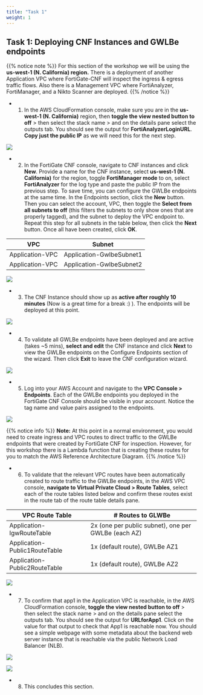 ```yaml
---
title: "Task 1"
weight: 1
---
```



## Task 1: Deploying CNF Instances and GWLBe endpoints

{{% notice note %}}
For this section of the workshop we will be using the **us-west-1 (N. California) region.** There is a deployment of another Application VPC where FortiGate-CNF will inspect the ingress & egress traffic flows. Also there is a Management VPC where FortiAnalyzer, FortiManager, and a Nikto Scanner are deployed.
{{% /notice %}}

- 1.  In the AWS CloudFormation console, make sure you are in the **us-west-1 (N. California)** region, then **toggle the view nested button to off** > then select the stack name > and on the details pane select the outputs tab. You should see the output for **FortiAnalyzerLoginURL**. **Copy just the public IP** as we will need this for the next step.

![](../images/image-t6-2.png)

- 2.  In the FortiGate CNF console, navigate to CNF instances and click **New**. Provide a name for the CNF instance, select **us-west-1 (N. California)** for the region, toggle **FortiManager mode** to on, select **FortiAnalyzer** for the log type and paste the public IP from the previous step. To save time, you can configure the GWLBe endpoints at the same time. In the Endpoints section, click the **New** button. Then you can select the account, VPC, then toggle the **Select from all subnets to off** (this filters the subnets to only show ones that are properly tagged), and the subnet to deploy the VPC endpoint to. Repeat this step for all subnets in the table below, then click the **Next** button. Once all have been created, click **OK**.

VPC | Subnet
---|---
Application-VPC | Application-GwlbeSubnet1
Application-VPC | Application-GwlbeSubnet2

![](../images/image-t6-3.png)

- 3.  The CNF Instance should show up as **active after roughly 10 minutes** (Now is a great time for a break :) ). The endpoints will be deployed at this point.

![](../images/image-t6-4.png)

- 4.  To validate all GWLBe endpoints have been deployed and are active (takes ~5 mins), **select and edit** the CNF instance and click **Next** to view the GWLBe endpoints on the Configure Endpoints section of the wizard. Then click **Exit** to leave the CNF configuration wizard.

![](../images/image-t6-5.png)

- 5.  Log into your AWS Account and navigate to the **VPC Console > Endpoints**. Each of the GWLBe endpoints you deployed in the FortiGate CNF Console should be visible in your account. Notice the tag name and value pairs assigned to the endpoints.

![](../images/image-t6-6.png)

{{% notice info %}}
**Note:** At this point in a normal environment, you would need to create ingress and VPC routes to direct traffic to the GWLBe endpoints that were created by FortiGate CNF for inspection. However, for this workshop there is a Lambda function that is creating these routes for you to match the AWS Reference Architecture Diagram.
{{% /notice %}}

- 6.  To validate that the relevant VPC routes have been automatically created to route traffic to the GWLBe endpoints, in the AWS VPC console, **navigate to Virtual Private Cloud > Route Tables**, select each of the route tables listed below and confirm these routes exist in the route tab of the route table details pane.

VPC Route Table | # Routes to GLWBe
---|---
Application-IgwRouteTable | 2x (one per public subnet), one per GWLBe (each AZ)
Application-Public1RouteTable | 1x (default route), GWLBe AZ1
Application-Public2RouteTable | 1x (default route), GWLBe AZ2

![](../images/image-t6-7.png)

- 7.  To confirm that app1 in the Application VPC is reachable, in the AWS CloudFormation console, **toggle the view nested button to off** > then select the stack name > and on the details pane select the outputs tab. You should see the output for **URLforApp1**. Click on the value for that output to check that App1 is reachable now. You should see a simple webpage with some metadata about the backend web server instance that is reachable via the public Network Load Balancer (NLB).

![](../images/image-t6-8.png)

![](../images/image-t6-9.png)

- 8.  This concludes this section.
